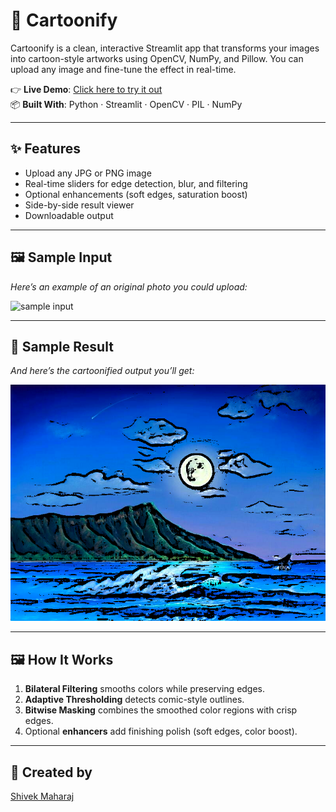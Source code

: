 # 🎨 Cartoonify

Cartoonify is a clean, interactive Streamlit app that transforms your images into cartoon-style artworks using OpenCV, NumPy, and Pillow. You can upload any image and fine-tune the effect in real-time.

👉 **Live Demo**: [Click here to try it out](https://shivekmaharaj-cartoonify.streamlit.app)  
📦 **Built With**: Python · Streamlit · OpenCV · PIL · NumPy

---

## ✨ Features
- Upload any JPG or PNG image  
- Real-time sliders for edge detection, blur, and filtering  
- Optional enhancements (soft edges, saturation boost)  
- Side-by-side result viewer  
- Downloadable output  

---

## 🖼️ Sample Input

*Here’s an example of an original photo you could upload:*

![sample input](sample_input.png)

---

## 📸 Sample Result

*And here’s the cartoonified output you’ll get:*

![cartoon sample](sample_output.png)

---

## 🖼️ How It Works

1. **Bilateral Filtering** smooths colors while preserving edges.  
2. **Adaptive Thresholding** detects comic-style outlines.  
3. **Bitwise Masking** combines the smoothed color regions with crisp edges.  
4. Optional **enhancers** add finishing polish (soft edges, color boost).

---

## 🙌 Created by
[Shivek Maharaj](https://www.linkedin.com/in/shivek-maharaj/)
